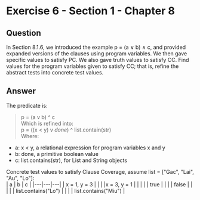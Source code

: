 # Exercise 6 - Section 1 - Chapter 8

## Question
In Section 8.1.6, we introduced the example p = (a ∨ b) ∧ c, and provided expanded versions of the clauses using program variables. We then gave specific values to satisfy PC. We also gave truth values to satisfy CC. Find values for the program variables given to satisfy CC; that is, refine the abstract tests into concrete test values.

## Answer
The predicate is:  
> p = (a v b) ^ c  
Which is refined into:  
> p = ((x < y) v *done*) ^ list.contain(str)  
Where:  
- a: x < y, a relational expression for program variables x and y  
- b: done, a primitive boolean value  
- c: list.contains(str), for List and String objects  


Concrete test values to satisfy Clause Coverage, assume list = ["Gac", "Lai", "Au", "Lo"]:  
| a | b | c |
|---|---|---|
| x = 1, y = 3 | | |
|x = 3, y = 1 | | |
| | true | |
| | false | |
| | | list.contains("Lo") |
| | | list.contains("Miu") |
